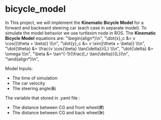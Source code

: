 # bicycle_model
In This project, we will implement the **Kinematic Bicycle Model** for a forward and backward steering car (each case in separate model). To simulate the model behavior we use turtlesim node in ROS.
The **Kinematic Bicycle Model** equations are:
    "\\begin{align*}\n",
    "\\dot{x}_c &= v \\cos{(\\theta + \\beta)} \\\\\n",
    "\\dot{y}_c &= v \\sin{(\\theta + \\beta)} \\\\\n",
    "\\dot{\\theta} &= \\frac{v \\cos{\\beta} \\tan{\\delta}}{L} \\\\\n",
    "\\dot{\\delta} &= \\omega \\\\\n",
    "\\beta &= \\tan^{-1}(\\frac{l_r \\tan{\\delta}}{L})\n",
    "\\end{align*}\n",

Model Inputs:
  - The time of simulation
  - The car velocity
  - The steering angle(**δ**)

The variable that stored in .yaml file :
  - The distance between CG and front wheel(**lf**)
  - The distance between CG and back wheel(**lr**)
